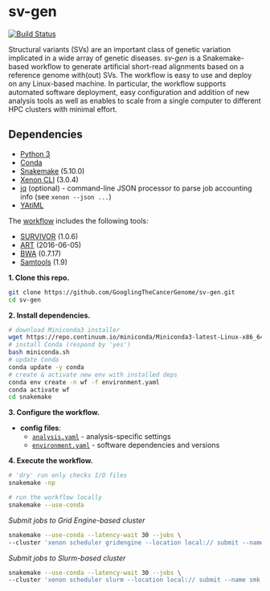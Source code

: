 # sv-gen

[![Build Status](https://travis-ci.org/GooglingTheCancerGenome/sv-gen.svg?branch=dev)](https://travis-ci.org/GooglingTheCancerGenome/sv-gen)

Structural variants (SVs) are an important class of genetic variation implicated in a wide array of genetic diseases. _sv-gen_ is a Snakemake-based workflow to generate artificial short-read alignments based on a reference genome with(out) SVs. The workflow is easy to use and deploy on any Linux-based machine. In particular, the workflow supports automated software deployment, easy configuration and addition of new analysis tools as well as enables to scale from a single computer to different HPC clusters with minimal effort.

## Dependencies

-   [Python 3](https://www.python.org/)
-   [Conda](https://conda.io/)
-   [Snakemake](https://snakemake.readthedocs.io/) (5.10.0)
-   [Xenon CLI](https://github.com/NLeSC/xenon-cli) (3.0.4)
-   [jq](https://stedolan.github.io/jq/) (optional) - command-line JSON processor to parse job accounting info (see `xenon --json ...`)
-   [YAtiML](https://github.com/yatiml/yatiml)

The [workflow](/doc/sv-gen.svg) includes the following tools:

-   [SURVIVOR](https://github.com/fritzsedlazeck/SURVIVOR) (1.0.6)
-   [ART](https://www.niehs.nih.gov/research/resources/software/biostatistics/art/) (2016-06-05)
-   [BWA](https://github.com/lh3/bwa) (0.7.17)
-   [Samtools](https://github.com/samtools/samtools) (1.9)

**1. Clone this repo.**

```bash
git clone https://github.com/GooglingTheCancerGenome/sv-gen.git
cd sv-gen
```

**2. Install dependencies.**

```bash
# download Miniconda3 installer
wget https://repo.continuum.io/miniconda/Miniconda3-latest-Linux-x86_64.sh -O miniconda.sh
# install Conda (respond by 'yes')
bash miniconda.sh
# update Conda
conda update -y conda
# create & activate new env with installed deps
conda env create -n wf -f environment.yaml
conda activate wf
cd snakemake
```

**3. Configure the workflow.**

-   **config files**:
    -   [`analysis.yaml`](/snakemake/analysis.yaml) - analysis-specific settings
    -   [`environment.yaml`](/snakemake/environment.yaml) - software dependencies and versions

**4. Execute the workflow.**

```bash
# 'dry' run only checks I/O files
snakemake -np

# run the workflow locally
snakemake --use-conda
```

_Submit jobs to Grid Engine-based cluster_

```bash
snakemake --use-conda --latency-wait 30 --jobs \
--cluster 'xenon scheduler gridengine --location local:// submit --name smk.{rule} --inherit-env --max-run-time 5 --working-directory . --stderr stderr-%j.log --stdout stdout-%j.log' &>smk.log&
```

_Submit jobs to Slurm-based cluster_

```bash
snakemake --use-conda --latency-wait 30 --jobs \
--cluster 'xenon scheduler slurm --location local:// submit --name smk.{rule} --inherit-env --max-run-time 5 --working-directory . --stderr stderr-%j.log --stdout stdout-%j.log' &>smk.log&
```
